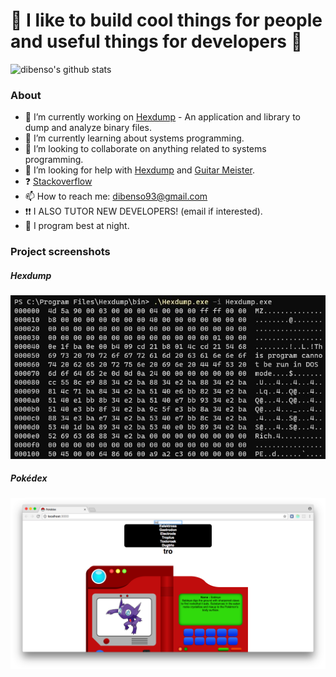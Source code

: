 # 🔨 I like to build cool things for people and useful things for developers 🧰

![dibenso's github stats](https://github-readme-stats.vercel.app/api?username=dibenso&show_icons=true&theme=dark)

<!--
**dibenso/dibenso** is a ✨ _special_ ✨ repository because its `README.md` (this file) appears on your GitHub profile.

Here are some ideas to get you started:
-->
### About         
- 🔭 I’m currently working on [Hexdump](https://github.com/dibenso/Hexdump) - An application and library to dump and analyze binary files.
- 🌱 I’m currently learning about systems programming.
- 👯 I’m looking to collaborate on anything related to systems programming.
- 💭 I’m looking for help with [Hexdump](https://github.com/dibenso/Hexdump) and [Guitar Meister](https://github.com/dibenso/guitar-meister).
- ❓  [Stackoverflow](https://stackoverflow.com/users/862680/dillon-benson)
- 📫 How to reach me: [dibenso93@gmail.com](mailto:dibenso93@gmail.com)
- ❗❗ I ALSO TUTOR NEW DEVELOPERS! (email if interested).
- 🦉 I program best at night.     

### Project screenshots        
##### Hexdump        
![Hexdump](https://github.com/dibenso/Hexdump/blob/main/screenshot.jpg?raw=true)       

##### Pokédex      
![Pokédex](https://github.com/dibenso/Pokedex/blob/master/screenshot3.png)         
